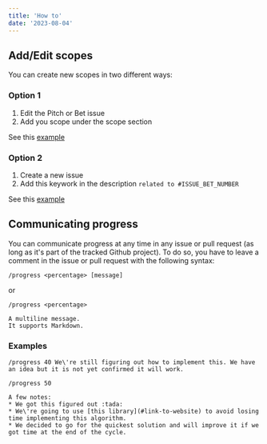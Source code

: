 ```yaml
---
title: 'How to'
date: '2023-08-04'
---
```


## Add/Edit scopes

You can create new scopes in two different ways:

### Option 1

1. Edit the Pitch or Bet issue
2. Add you scope under the scope section

See this [example](https://github.com/asyncapi/studio/issues/748)



### Option 2

1. Create a new issue
2. Add this keywork in the description `related to #ISSUE_BET_NUMBER`

See this [example](https://github.com/asyncapi/studio/issues/755)


## Communicating progress

You can communicate progress at any time in any issue or pull request (as long as it's part of the tracked Github project). To do so, you have to leave a comment in the issue or pull request with the following syntax:

```
/progress <percentage> [message]
```
or

```
/progress <percentage>

A multiline message.
It supports Markdown.
```

### Examples

```
/progress 40 We\'re still figuring out how to implement this. We have an idea but it is not yet confirmed it will work.
```

```
/progress 50

A few notes:
* We got this figured out :tada:
* We\'re going to use [this library](#link-to-website) to avoid losing time implementing this algorithm.
* We decided to go for the quickest solution and will improve it if we got time at the end of the cycle.
```

